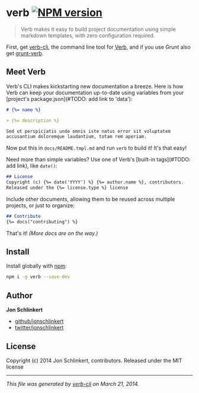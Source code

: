 # verb [![NPM version](https://badge.fury.io/js/verb.png)](http://badge.fury.io/js/verb)

> Verb makes it easy to build project documentation using simple markdown templates, with zero configuration required.

First, get [verb-cli](https://github.com/assemble/verb-cli), the command line tool for [Verb](https://github.com/assemble/verb), and if you use Grunt also get [grunt-verb](https://github.com/jonschlinkert/grunt-verb).

## Meet Verb
Verb's CLI makes kickstarting new documentation a breeze. Here is how Verb can keep your documentation up-to-date using variables from your [project's package.json](#TODO: add link to 'data'):

```markdown
# {%= name %}

> {%= description %}

Sed ut perspiciatis unde omnis iste natus error sit voluptatem
accusantium doloremque laudantium, totam rem aperiam.
```
Now put this in `docs/README.tmpl.md` and run `verb` to build it! It's that easy!

Need more than simple variables? Use one of Verb's [built-in tags](#TODO: add link), like `date()`:

```markdown
## License
Copyright (c) {%= date('YYYY') %} {%= author.name %}, contributors.
Released under the {%= license.type %} license
```

Include other documents, allowing them to be reused across multiple projects, or just to organize:

```markdown
## Contribute
{%= docs("contributing") %}
```

That's it! _(More docs are on the way.)_

## Install
Install globally with [npm](npmjs.org):

```bash
npm i -g verb --save-dev
```

## Author

**Jon Schlinkert**

+ [github/jonschlinkert](https://github.com/jonschlinkert)
+ [twitter/jonschlinkert](http://twitter.com/jonschlinkert)

## License
Copyright (c) 2014 Jon Schlinkert, contributors.
Released under the MIT license

***

_This file was generated by [verb-cli](https://github.com/assemble/verb-cli) on March 21, 2014._